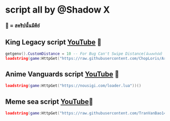 # script all by @Shadow X 
### 🔑 = สคริปนั้นมีคีย์
## King Legacy script [YouTube](https://youtu.be/0vx0YFmX60Y) 🔑
```lua
getgenv().CustomDistance = 10 -- For Bug Can't Swipe Distance(ดีเลสคริปต์)
loadstring(game:HttpGet("https://raw.githubusercontent.com/ChopLoris/ArcHub/main/main.lua"))()
```
## Anime Vanguards script [YouTube](https://youtu.be/O5C7U8cOpQA) 🔑
```lua
loadstring(game:HttpGet("https://nousigi.com/loader.lua"))()
```
## Meme sea script [YouTube](https://youtu.be/OQmD-3NkBOQ)🔑
```lua
loadstring(game:HttpGet("https://raw.githubusercontent.com/TranVanBao1411/ElgatoHub/main/Loader.lua"))()
```
